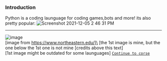### Introduction

Python is a coding launguage for coding games,bots and more! its also pretty popular:
![Screenshot 2021-12-05 2 46 31 PM](https://user-images.githubusercontent.com/76494513/144761301-5912de73-018d-435d-a50d-0cfc22e6ad0a.png)

--------------------------------------
![image](https://user-images.githubusercontent.com/76494513/144761008-0a24eb42-f386-400f-8d39-af088c848dc1.png)\
[image from https://www.northeastern.edu/]\
[the 1st image is mine, but the one below the 1st one is not mine [credits above this text]\
[1st image might be outdated for some launguages]
[`Continue to corse`](https://cooldudeseven7.github.io/The7CodersProject/My1stProject.html)
